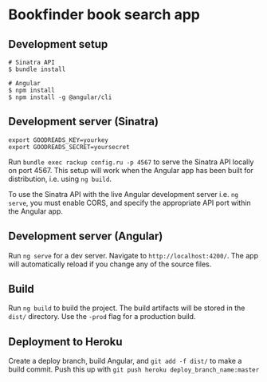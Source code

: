 # Bookfinder book search app

## Development setup

```shell
# Sinatra API
$ bundle install

# Angular
$ npm install
$ npm install -g @angular/cli
```

## Development server (Sinatra)

```shell
export GOODREADS_KEY=yourkey
export GOODREADS_SECRET=yoursecret
```

Run `bundle exec rackup config.ru -p 4567` to serve the Sinatra API locally on port 4567. This setup will work when the
Angular app has been built for distribution, i.e. using `ng build`.

To use the Sinatra API with the live Angular development server i.e. `ng serve`, you must enable CORS, and specify the
appropriate API port within the Angular app.

## Development server (Angular)

Run `ng serve` for a dev server. Navigate to `http://localhost:4200/`. The app will automatically reload if you change
any of the source files.

## Build

Run `ng build` to build the project. The build artifacts will be stored in the `dist/` directory. Use the `-prod` flag
for a production build.

## Deployment to Heroku

Create a deploy branch, build Angular, and `git add -f dist/` to make a build commit. Push this up with
`git push heroku deploy_branch_name:master`
